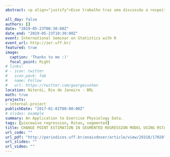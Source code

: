 ```yaml
---
abstract: <p align="justify">Esse trabalho traz uma discussão a respeito do uso de dois métodos de estimação para o modelo de Regressão Segmentada com pontos de mudança desconhecidos. Os parâmetros serão estimados no contexto de inferência Bayesiana e comparados com o modelo frequentista desenvolvido por Muggeo (2003). As abordagens serão aplicadas a dados de fisiologia do exercício em que existe o interesse sobre os pontos de mudança no consumo de oxigênio (VO2) por atletas em função da velocidade na esteira. O desempenho dos métodos é investigado em modelos simulados considerando diferentes quantidades de pontos de mudança.</p>
 
all_day: false
authors: []
date: "2019-05-23T08:30:00Z"
date_end: "2019-05-23T10:30:00Z"
event: International Seminar on Statistics with R
event_url: http://ser.uff.br/
featured: true
image:
  caption: 'Thanks to me :)'
  focal_point: Right
# links:
# - icon: twitter
#   icon_pack: fab
#   name: Follow
#   url: https://twitter.com/georgecushen
location: Niterói, Rio de Janeiro - BRL
math: true
projects:
- internal-project
publishDate: "2017-01-01T00:00:00Z"
# slides: example
summary: An Application to Exercise Physiology Data.
tags: [piecewise regression, Rstan, segmented]
title: CHANGE POINT ESTIMATION IN SEGMENTED REGRESSION MODEL USING RSTAN
url_code: ""
url_pdf: "http://periodicos.uff.br/anaisdoser/article/view/29318/17028"
url_slides: ""
url_video: ""
---
```


